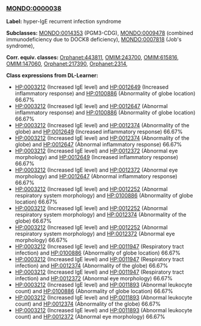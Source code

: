 
### [MONDO:0000038](http://purl.obolibrary.org/obo/MONDO_0000038)
**Label:** hyper-IgE recurrent infection syndrome

**Subclasses:** [MONDO:0014353](http://purl.obolibrary.org/obo/MONDO_0014353) (PGM3-CDG), [MONDO:0009478](http://purl.obolibrary.org/obo/MONDO_0009478) (combined immunodeficiency due to DOCK8 deficiency), [MONDO:0007818](http://purl.obolibrary.org/obo/MONDO_0007818) (Job's syndrome), 

**Corr. equiv. classes:** [Orphanet:443811](http://www.orpha.net/ORDO/Orphanet_443811), [OMIM:243700](http://purl.obolibrary.org/obo/OMIM_243700), [OMIM:615816](http://purl.obolibrary.org/obo/OMIM_615816), [OMIM:147060](http://purl.obolibrary.org/obo/OMIM_147060), [Orphanet:217390](http://www.orpha.net/ORDO/Orphanet_217390), [Orphanet:2314](http://www.orpha.net/ORDO/Orphanet_2314), 

**Class expressions from DL-Learner:**

- [HP:0003212](http://purl.obolibrary.org/obo/HP_0003212) (Increased IgE level) and [HP:0012649](http://purl.obolibrary.org/obo/HP_0012649) (Increased inflammatory response) and [HP:0100886](http://purl.obolibrary.org/obo/HP_0100886) (Abnormality of globe location) 66.67%
- [HP:0003212](http://purl.obolibrary.org/obo/HP_0003212) (Increased IgE level) and [HP:0012647](http://purl.obolibrary.org/obo/HP_0012647) (Abnormal inflammatory response) and [HP:0100886](http://purl.obolibrary.org/obo/HP_0100886) (Abnormality of globe location) 66.67%
- [HP:0003212](http://purl.obolibrary.org/obo/HP_0003212) (Increased IgE level) and [HP:0012374](http://purl.obolibrary.org/obo/HP_0012374) (Abnormality of the globe) and [HP:0012649](http://purl.obolibrary.org/obo/HP_0012649) (Increased inflammatory response) 66.67%
- [HP:0003212](http://purl.obolibrary.org/obo/HP_0003212) (Increased IgE level) and [HP:0012374](http://purl.obolibrary.org/obo/HP_0012374) (Abnormality of the globe) and [HP:0012647](http://purl.obolibrary.org/obo/HP_0012647) (Abnormal inflammatory response) 66.67%
- [HP:0003212](http://purl.obolibrary.org/obo/HP_0003212) (Increased IgE level) and [HP:0012372](http://purl.obolibrary.org/obo/HP_0012372) (Abnormal eye morphology) and [HP:0012649](http://purl.obolibrary.org/obo/HP_0012649) (Increased inflammatory response) 66.67%
- [HP:0003212](http://purl.obolibrary.org/obo/HP_0003212) (Increased IgE level) and [HP:0012372](http://purl.obolibrary.org/obo/HP_0012372) (Abnormal eye morphology) and [HP:0012647](http://purl.obolibrary.org/obo/HP_0012647) (Abnormal inflammatory response) 66.67%
- [HP:0003212](http://purl.obolibrary.org/obo/HP_0003212) (Increased IgE level) and [HP:0012252](http://purl.obolibrary.org/obo/HP_0012252) (Abnormal respiratory system morphology) and [HP:0100886](http://purl.obolibrary.org/obo/HP_0100886) (Abnormality of globe location) 66.67%
- [HP:0003212](http://purl.obolibrary.org/obo/HP_0003212) (Increased IgE level) and [HP:0012252](http://purl.obolibrary.org/obo/HP_0012252) (Abnormal respiratory system morphology) and [HP:0012374](http://purl.obolibrary.org/obo/HP_0012374) (Abnormality of the globe) 66.67%
- [HP:0003212](http://purl.obolibrary.org/obo/HP_0003212) (Increased IgE level) and [HP:0012252](http://purl.obolibrary.org/obo/HP_0012252) (Abnormal respiratory system morphology) and [HP:0012372](http://purl.obolibrary.org/obo/HP_0012372) (Abnormal eye morphology) 66.67%
- [HP:0003212](http://purl.obolibrary.org/obo/HP_0003212) (Increased IgE level) and [HP:0011947](http://purl.obolibrary.org/obo/HP_0011947) (Respiratory tract infection) and [HP:0100886](http://purl.obolibrary.org/obo/HP_0100886) (Abnormality of globe location) 66.67%
- [HP:0003212](http://purl.obolibrary.org/obo/HP_0003212) (Increased IgE level) and [HP:0011947](http://purl.obolibrary.org/obo/HP_0011947) (Respiratory tract infection) and [HP:0012374](http://purl.obolibrary.org/obo/HP_0012374) (Abnormality of the globe) 66.67%
- [HP:0003212](http://purl.obolibrary.org/obo/HP_0003212) (Increased IgE level) and [HP:0011947](http://purl.obolibrary.org/obo/HP_0011947) (Respiratory tract infection) and [HP:0012372](http://purl.obolibrary.org/obo/HP_0012372) (Abnormal eye morphology) 66.67%
- [HP:0003212](http://purl.obolibrary.org/obo/HP_0003212) (Increased IgE level) and [HP:0011893](http://purl.obolibrary.org/obo/HP_0011893) (Abnormal leukocyte count) and [HP:0100886](http://purl.obolibrary.org/obo/HP_0100886) (Abnormality of globe location) 66.67%
- [HP:0003212](http://purl.obolibrary.org/obo/HP_0003212) (Increased IgE level) and [HP:0011893](http://purl.obolibrary.org/obo/HP_0011893) (Abnormal leukocyte count) and [HP:0012374](http://purl.obolibrary.org/obo/HP_0012374) (Abnormality of the globe) 66.67%
- [HP:0003212](http://purl.obolibrary.org/obo/HP_0003212) (Increased IgE level) and [HP:0011893](http://purl.obolibrary.org/obo/HP_0011893) (Abnormal leukocyte count) and [HP:0012372](http://purl.obolibrary.org/obo/HP_0012372) (Abnormal eye morphology) 66.67%


